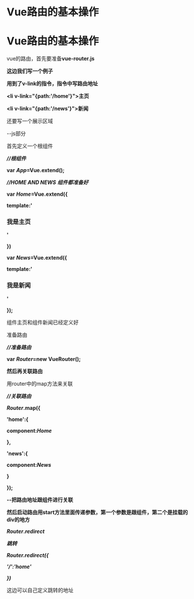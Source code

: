 # Vue路由的基本操作

# Vue路由的基本操作

vue的路由，首先要准备**vue-router.js**

**这边我们写一个例子**

**用到了v-link的指令，指令中写路由地址**

**<li** **v-link="{path:'/home'}">主页</li>**

**<li** **v-link="{path:'/news'}">新闻</li>**

还要写一个展示区域

**<router-view>**

**</router-view>**

--js部分

首先定义一个根组件

***//根组件***

**var** ***App*=Vue.extend();**

***//HOME AND NEWS*** ***组件都准备好***

**var** ***Home*=Vue.extend({**

**template:'<h3>我是主页</h3>'**

**})**

**var** ***News*=Vue.extend({**

**template:'<h3>我是新闻</h3>'**

**});**

组件主页和组件新闻已经定义好

准备路由

***//准备路由***

**var** ***Router*=new** **VueRouter();**

**然后再关联路由**

用router中的map方法来关联

***//关联路由***

***Router*.map({**

**'home':{**

**component:*Home***

**},**

**'news':{**

**component:*News***

**}**

**});**

**--把路由地址跟组件进行关联**

**然后启动路由用start方法里面传递参数，第一个参数是跟组件，第二个是挂载的div的地方**

***Router*.*redirect***

***跳转***

***Router.redirect({***

***'/':'home'***

***})***

这边可以自己定义跳转的地址